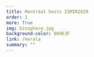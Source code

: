 ```yaml
---
title: Montréal hosts ISMIR2020
order: 1
more: True
img: biosphere.jpg
background-color: 00963F
link: /kerala
summary: ""
---
```



